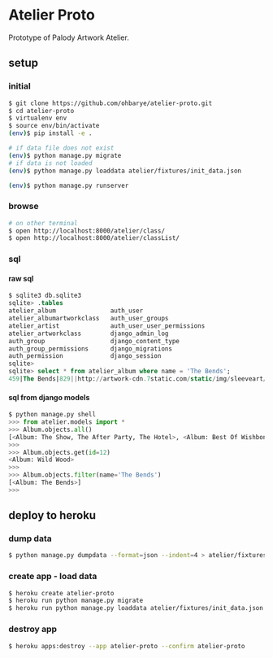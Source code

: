 # Atelier Proto

Prototype of Palody Artwork Atelier.

## setup

### initial

```bash
$ git clone https://github.com/ohbarye/atelier-proto.git
$ cd atelier-proto
$ virtualenv env
$ source env/bin/activate
(env)$ pip install -e .

# if data file does not exist
(env)$ python manage.py migrate
# if data is not loaded
(env)$ python manage.py loaddata atelier/fixtures/init_data.json

(env)$ python manage.py runserver
```

### browse

```bash
# on other terminal
$ open http://localhost:8000/atelier/class/
$ open http://localhost:8000/atelier/classList/
```

### sql

#### raw sql

```sql
$ sqlite3 db.sqlite3
sqlite> .tables
atelier_album               auth_user
atelier_albumartworkclass   auth_user_groups
atelier_artist              auth_user_user_permissions
atelier_artworkclass        django_admin_log
auth_group                  django_content_type
auth_group_permissions      django_migrations
auth_permission             django_session
sqlite>
sqlite> select * from atelier_album where name = 'The Bends';
459|The Bends|829||http://artwork-cdn.7static.com/static/img/sleeveart/00/000/008/0000000829_350.jpg|1662
```

#### sql from django models

```python
$ python manage.py shell
>>> from atelier.models import *
>>> Album.objects.all()
[<Album: The Show, The After Party, The Hotel>, <Album: Best Of Wishbone Ash>, '...(remaining elements truncated)...']
>>>
>>> Album.objects.get(id=12)
<Album: Wild Wood>
>>>
>>> Album.objects.filter(name='The Bends')
[<Album: The Bends>]
>>>
```




## deploy to heroku


### dump data

```bash
$ python manage.py dumpdata --format=json --indent=4 > atelier/fixtures/init_data.json

```

### create app - load data

```bash
$ heroku create atelier-proto
$ heroku run python manage.py migrate
$ heroku run python manage.py loaddata atelier/fixtures/init_data.json
```

### destroy app

```bash
$ heroku apps:destroy --app atelier-proto --confirm atelier-proto
```
